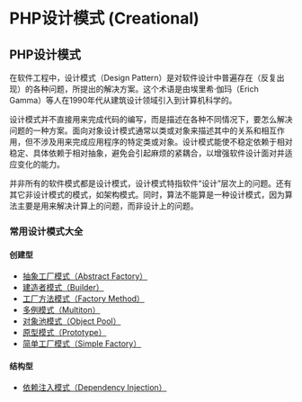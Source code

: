# PHP设计模式 (Creational)
## PHP设计模式

在软件工程中，设计模式（Design Pattern）是对软件设计中普遍存在（反复出现）的各种问题，所提出的解决方案。这个术语是由埃里希·伽玛（Erich Gamma）等人在1990年代从建筑设计领域引入到计算机科学的。

设计模式并不直接用来完成代码的编写，而是描述在各种不同情况下，要怎么解决问题的一种方案。面向对象设计模式通常以类或对象来描述其中的关系和相互作用，但不涉及用来完成应用程序的特定类或对象。设计模式能使不稳定依赖于相对稳定、具体依赖于相对抽象，避免会引起麻烦的紧耦合，以增强软件设计面对并适应变化的能力。

并非所有的软件模式都是设计模式，设计模式特指软件“设计”层次上的问题。还有其它非设计模式的模式，如架构模式。同时，算法不能算是一种设计模式，因为算法主要是用来解决计算上的问题，而非设计上的问题。

### 常用设计模式大全
#### 创建型

* [抽象工厂模式（Abstract Factory）](https://github.com/IQcoder/Creational/blob/master/Creational/AbstractFactory/README.md)
* [建造者模式（Builder）](https://github.com/IQcoder/Creational/blob/master/Creational/Builder/README.md)
* [工厂方法模式（Factory Method）](https://github.com/IQcoder/Creational/blob/master/Creational/FactoryMethod/README.md)
* [多例模式（Multiton）](https://github.com/IQcoder/Creational/blob/master/Creational/Multiton/README.md)
* [对象池模式（Object Pool）](https://github.com/IQcoder/Creational/blob/master/Creational/ObjectPool/README.md)
* [原型模式（Prototype）](https://github.com/IQcoder/Creational/blob/master/Creational/Prototype/README.md)
* [简单工厂模式（Simple Factory）](https://github.com/IQcoder/Creational/blob/master/Creational/SimpleFactory/README.md)

#### 结构型
* [依赖注入模式（Dependency Injection）](https://github.com/IQcoder/Creational/blob/master/Stuctural/DependencyInjection/README.md)
